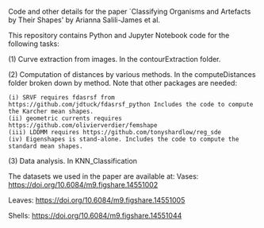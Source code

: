 Code and other details for the paper `Classifying Organisms and Artefacts by Their Shapes' by Arianna Salili-James et al.

This repository contains Python and Jupyter Notebook code for the following tasks:

(1) Curve extraction from images. In the contourExtraction folder. 

(2) Computation of distances by various methods. In the computeDistances folder broken down by method. Note that other packages are needed:

    (i) SRVF requires fdasrsf from https://github.com/jdtuck/fdasrsf_python Includes the code to compute the Karcher mean shapes.
    (ii) geometric currents requires https://github.com/olivierverdier/femshape
    (iii) LDDMM requires https://github.com/tonyshardlow/reg_sde
    (iv) Eigenshapes is stand-alone. Includes the code to compute the standard mean shapes.
    
(3) Data analysis. In KNN_Classification

The datasets we used in the paper are available at:
Vases: https://doi.org/10.6084/m9.figshare.14551002

Leaves: https://doi.org/10.6084/m9.figshare.14551005

Shells: https://doi.org/10.6084/m9.figshare.14551044
